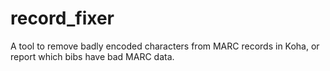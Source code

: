 # record_fixer
A tool to remove badly encoded characters from MARC records in Koha, or report which bibs have bad MARC data.

